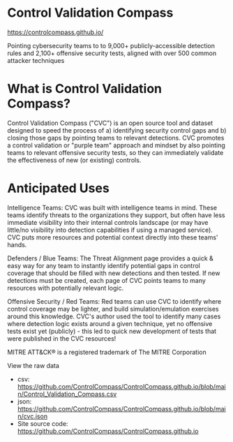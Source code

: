 # Control Validation Compass
https://controlcompass.github.io/

Pointing cybersecurity teams to to 9,000+ publicly-accessible detection rules and 2,100+ offensive security tests, aligned with over 500 common attacker techniques

# What is Control Validation Compass?
Control Validation Compass ("CVC") is an open source tool and dataset designed to speed the process of a) identifying security control gaps and b) closing those gaps by pointing teams to relevant detections. CVC promotes a control validation or "purple team" approach and mindset by also pointing teams to relevant offensive security tests, so they can immediately validate the effectiveness of new (or existing) controls.

# Anticipated Uses
Intelligence Teams: CVC was built with intelligence teams in mind. These teams identify threats to the organizations they support, but often have less immediate visibility into their internal controls landscape (or may have little/no visibility into detection capabilities if using a managed service). CVC puts more resources and potential context directly into these teams' hands.

Defenders / Blue Teams: The Threat Alignment page provides a quick & easy way for any team to instantly identify potential gaps in control coverage that should be filled with new detections and then tested. If new detections must be created, each page of CVC points teams to many resources with potentially relevant logic.

Offensive Security / Red Teams: Red teams can use CVC to identify where control coverage may be lighter, and build simulation/emulation exercises around this knowledge. CVC's author used the tool to identify many cases where detection logic exists around a given technique, yet no offensive tests exist yet (publicly) - this led to quick new development of tests that were published in the CVC resources!


MITRE ATT&CK® is a registered trademark of The MITRE Corporation

View the raw data
- csv: https://github.com/ControlCompass/ControlCompass.github.io/blob/main/Control_Validation_Compass.csv
- json: https://github.com/ControlCompass/ControlCompass.github.io/blob/main/cvc.json
- Site source code: https://github.com/ControlCompass/ControlCompass.github.io
